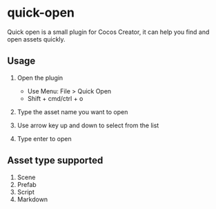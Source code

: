 # quick-open

Quick open is a small plugin for Cocos Creator, it can help you find and open assets quickly.

## Usage

1. Open the plugin

    - Use Menu: File > Quick Open
    - Shift + cmd/ctrl + o

2. Type the asset name you want to open
3. Use arrow key up and down to select from the list
4. Type enter to open

## Asset type supported

1. Scene
2. Prefab
3. Script
4. Markdown